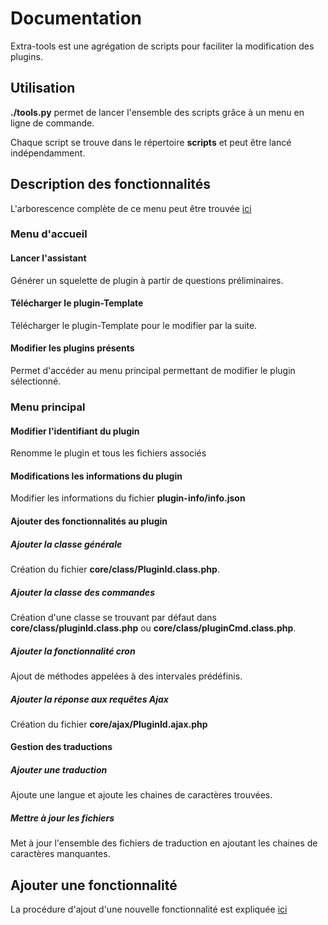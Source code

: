 # Documentation
Extra-tools est une agrégation de scripts pour faciliter la modification des plugins.

## Utilisation
__./tools.py__ permet de lancer l'ensemble des scripts grâce à un menu en ligne de commande.

Chaque script se trouve dans le répertoire __scripts__ et peut être lancé indépendamment.

## Description des fonctionnalités
L'arborescence complète de ce menu peut être trouvée [ici](https://github.com/Jeedom-Plugins-Extra/extra-tools/blob/master/docs/fr_FR/features_tree.md) 

### Menu d'accueil
#### Lancer l'assistant
Générer un squelette de plugin à partir de questions préliminaires.
#### Télécharger le plugin-Template
Télécharger le plugin-Template pour le modifier par la suite.
#### Modifier les plugins présents
Permet d'accéder au menu principal permettant de modifier le plugin sélectionné.

### Menu principal
#### Modifier l'identifiant du plugin
Renomme le plugin et tous les fichiers associés
#### Modifications les informations du plugin
Modifier les informations du fichier __plugin-info/info.json__

#### Ajouter des fonctionnalités au plugin
##### Ajouter la classe générale
Création du fichier __core/class/PluginId.class.php__.
##### Ajouter la classe des commandes
Création d'une classe se trouvant par défaut dans __core/class/pluginId.class.php__ ou __core/class/pluginCmd.class.php__.
##### Ajouter la fonctionnalité cron
Ajout de méthodes appelées à des intervales prédéfinis.
##### Ajouter la réponse aux requêtes Ajax
Création du fichier __core/ajax/PluginId.ajax.php__

#### Gestion des traductions
##### Ajouter une traduction
Ajoute une langue et ajoute les chaines de caractères trouvées.
##### Mettre à jour les fichiers
Met à jour l'ensemble des fichiers de traduction en ajoutant les chaines de caractères manquantes.

## Ajouter une fonctionnalité
La procédure d'ajout d'une nouvelle fonctionnalité est expliquée [ici](https://github.com/Jeedom-Plugins-Extra/extra-tools/blob/master/docs/fr_FR/add_feature.md)